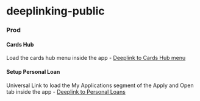 # deeplinking-public

### Prod
#### Cards Hub
Load the cards hub menu inside the app -
[Deeplink to Cards Hub menu](https://onlinebanking.aib.ie/inet/roi/deep/login.htm?dl=cardsoverview)

#### Setup Personal Loan
Universal Link to load the My Applications segment of the Apply and Open tab inside the app -
[Deeplink to Personal Loans](https://onlinebanking.aib.ie/inet/roi/deep/login.htm?dl=personalloan)
